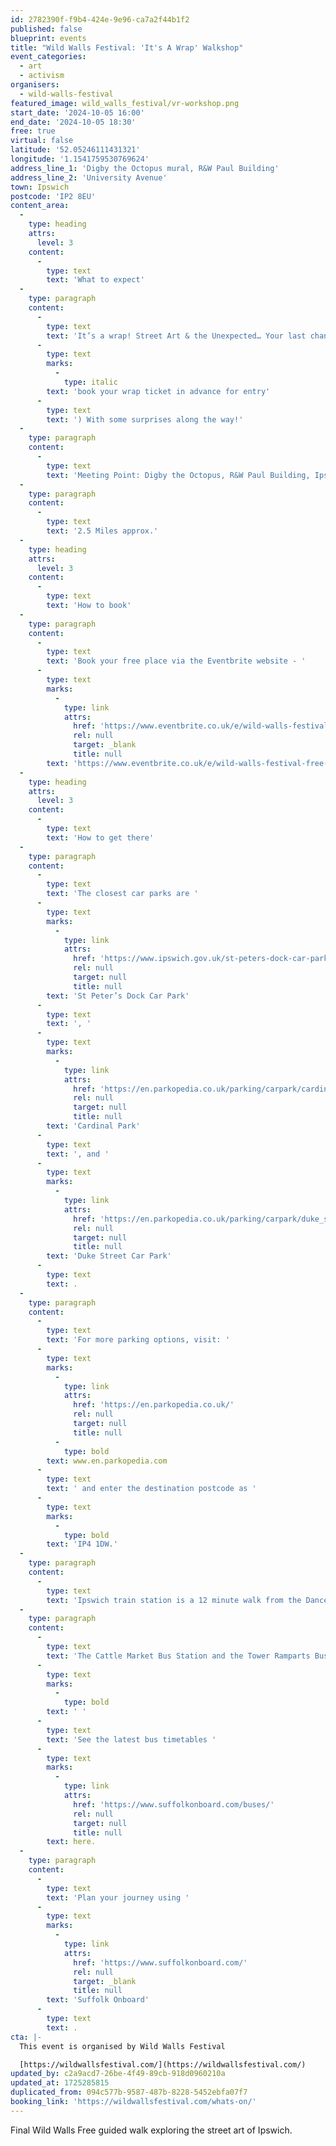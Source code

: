 ```yaml
---
id: 2782390f-f9b4-424e-9e96-ca7a2f44b1f2
published: false
blueprint: events
title: "Wild Walls Festival: 'It's A Wrap' Walkshop"
event_categories:
  - art
  - activism
organisers:
  - wild-walls-festival
featured_image: wild_walls_festival/vr-workshop.png
start_date: '2024-10-05 16:00'
end_date: '2024-10-05 18:30'
free: true
virtual: false
latitude: '52.05246111431321'
longitude: '1.1541759530769624'
address_line_1: 'Digby the Octopus mural, R&W Paul Building'
address_line_2: 'University Avenue'
town: Ipswich
postcode: 'IP2 8EU'
content_area:
  -
    type: heading
    attrs:
      level: 3
    content:
      -
        type: text
        text: 'What to expect'
  -
    type: paragraph
    content:
      -
        type: text
        text: 'It’s a wrap! Street Art & the Unexpected… Your last chance to join walking artist Sara Hayes and guests for a guided walk of her favourite spots, taking an in-depth look at some the artworks created for the Wild Walls project, and ending at the Wrap Party location; SPILL Think Tank, High Street ('
      -
        type: text
        marks:
          -
            type: italic
        text: 'book your wrap ticket in advance for entry'
      -
        type: text
        text: ') With some surprises along the way!'
  -
    type: paragraph
    content:
      -
        type: text
        text: 'Meeting Point: Digby the Octopus, R&W Paul Building, Ipswich IP2 8EU'
  -
    type: paragraph
    content:
      -
        type: text
        text: '2.5 Miles approx.'
  -
    type: heading
    attrs:
      level: 3
    content:
      -
        type: text
        text: 'How to book'
  -
    type: paragraph
    content:
      -
        type: text
        text: 'Book your free place via the Eventbrite website - '
      -
        type: text
        marks:
          -
            type: link
            attrs:
              href: 'https://www.eventbrite.co.uk/e/wild-walls-festival-free-its-a-wrap-walkshop-tickets-999053414657?aff=ebdsoporgprofile'
              rel: null
              target: _blank
              title: null
        text: 'https://www.eventbrite.co.uk/e/wild-walls-festival-free-its-a-wrap-walkshop-tickets-999053414657?aff=ebdsoporgprofile'
  -
    type: heading
    attrs:
      level: 3
    content:
      -
        type: text
        text: 'How to get there'
  -
    type: paragraph
    content:
      -
        type: text
        text: 'The closest car parks are '
      -
        type: text
        marks:
          -
            type: link
            attrs:
              href: 'https://www.ipswich.gov.uk/st-peters-dock-car-park'
              rel: null
              target: null
              title: null
        text: 'St Peter’s Dock Car Park'
      -
        type: text
        text: ', '
      -
        type: text
        marks:
          -
            type: link
            attrs:
              href: 'https://en.parkopedia.co.uk/parking/carpark/cardinal_park/ip1/ipswich/?arriving=202403071500&leaving=202403071700'
              rel: null
              target: null
              title: null
        text: 'Cardinal Park'
      -
        type: text
        text: ', and '
      -
        type: text
        marks:
          -
            type: link
            attrs:
              href: 'https://en.parkopedia.co.uk/parking/carpark/duke_street-2/ip3/ipswich/?arriving=202403071500&leaving=202403071700'
              rel: null
              target: null
              title: null
        text: 'Duke Street Car Park'
      -
        type: text
        text: .
  -
    type: paragraph
    content:
      -
        type: text
        text: 'For more parking options, visit: '
      -
        type: text
        marks:
          -
            type: link
            attrs:
              href: 'https://en.parkopedia.co.uk/'
              rel: null
              target: null
              title: null
          -
            type: bold
        text: www.en.parkopedia.com
      -
        type: text
        text: ' and enter the destination postcode as '
      -
        type: text
        marks:
          -
            type: bold
        text: 'IP4 1DW.'
  -
    type: paragraph
    content:
      -
        type: text
        text: 'Ipswich train station is a 12 minute walk from the DanceHouse.'
  -
    type: paragraph
    content:
      -
        type: text
        text: 'The Cattle Market Bus Station and the Tower Ramparts Bus Station are within 15 minutes’ walk and buses run frequently.'
      -
        type: text
        marks:
          -
            type: bold
        text: ' '
      -
        type: text
        text: 'See the latest bus timetables '
      -
        type: text
        marks:
          -
            type: link
            attrs:
              href: 'https://www.suffolkonboard.com/buses/'
              rel: null
              target: null
              title: null
        text: here.
  -
    type: paragraph
    content:
      -
        type: text
        text: 'Plan your journey using '
      -
        type: text
        marks:
          -
            type: link
            attrs:
              href: 'https://www.suffolkonboard.com/'
              rel: null
              target: _blank
              title: null
        text: 'Suffolk Onboard'
      -
        type: text
        text: .
cta: |-
  This event is organised by Wild Walls Festival

  [https://wildwallsfestival.com/](https://wildwallsfestival.com/)
updated_by: c2a9acd7-26be-4f49-89cb-918d0960210a
updated_at: 1725285815
duplicated_from: 094c577b-9587-487b-8228-5452ebfa07f7
booking_link: 'https://wildwallsfestival.com/whats-on/'
---
```

Final Wild Walls Free guided walk exploring the street art of Ipswich.